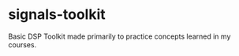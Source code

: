 signals-toolkit
===============

Basic DSP Toolkit made primarily to practice concepts learned in my courses.
